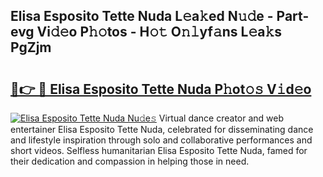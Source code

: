 ## Elisa Esposito Tette Nuda L𝚎a𝚔ed N𝚞𝚍e - Part-evg Vi𝚍𝚎o P𝚑𝚘tos - H𝚘𝚝 O𝚗𝚕yf𝚊ns L𝚎a𝚔s PgZjm

# <h2><a href="http://kfdtkm.oniu.top/?m=Elisa+Esposito+Tette+Nuda">🔗👉 🔴 Elisa Esposito Tette Nuda P𝚑ot𝚘𝚜 V𝚒d𝚎o</a></h2>

[![Elisa Esposito Tette Nuda Nu𝚍e𝚜](https://i.imgur.com/0qMVB7G.gif)](http://kfdtkm.oniu.top/?m=Elisa+Esposito+Tette+Nuda)
Virtual dance creator and web entertainer Elisa Esposito Tette Nuda, celebrated for disseminating dance and lifestyle inspiration through solo and collaborative performances and short videos. Selfless humanitarian Elisa Esposito Tette Nuda, famed for their dedication and compassion in helping those in need.  
